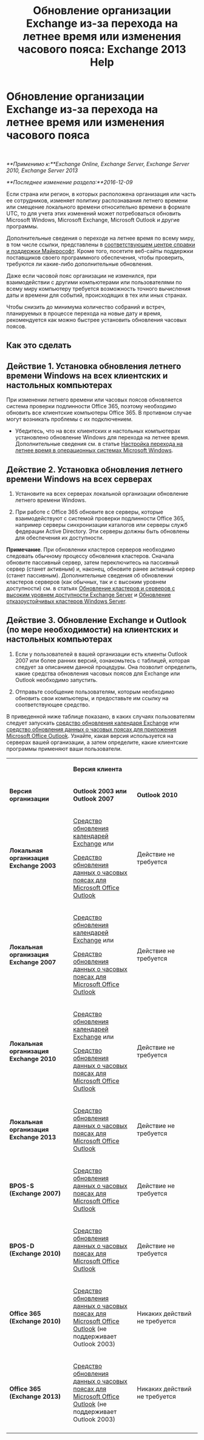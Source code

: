 ﻿---
title: 'Обновление организации Exchange из-за перехода на летнее время или изменения часового пояса: Exchange 2013 Help'
TOCTitle: Обновление организации Exchange из-за перехода на летнее время или изменения часового пояса
ms:assetid: 5b12615c-24cf-4f46-bf3c-2334dc734ef8
ms:mtpsurl: https://technet.microsoft.com/ru-ru/library/Hh530051(v=EXCHG.150)
ms:contentKeyID: 69933131
ms.date: 04/30/2018
mtps_version: v=EXCHG.150
ms.translationtype: HT
---

# Обновление организации Exchange из-за перехода на летнее время или изменения часового пояса

 

_**Применимо к:**Exchange Online, Exchange Server, Exchange Server 2010, Exchange Server 2013_

_**Последнее изменение раздела:**2016-12-09_

Если страна или регион, в которых расположена организация или часть ее сотрудников, изменяет политику распознавания летнего времени или смещение локального времени относительно времени в формате UTC, то для учета этих изменений может потребоваться обновить Microsoft Windows, Microsoft Exchange, Microsoft Outlook и другие программы.

Дополнительные сведения о переходе на летнее время по всему миру, в том числе ссылки, представлены в [соответствующем центре справки и поддержки Майкрософт](https://go.microsoft.com/fwlink/p/?linkid=99640). Кроме того, посетите веб-сайты поддержки поставщиков своего программного обеспечения, чтобы проверить, требуются ли какие-либо дополнительные обновления.

Даже если часовой пояс организации не изменился, при взаимодействии с другими компьютерами или пользователями по всему миру компьютеру требуется возможность точного вычисления даты и времени для событий, происходящих в тех или иных странах.

Чтобы снизить до минимума количество собраний и встреч, планируемых в процессе перехода на новые дату и время, рекомендуется как можно быстрее установить обновления часовых поясов.

## Как это сделать

## Действие 1. Установка обновления летнего времени Windows на всех клиентских и настольных компьютерах

При изменении летнего времени или часовых поясов обновляется система проверки подлинности Office 365, поэтому необходимо обновить все клиентские компьютеры Office 365. В противном случае могут возникать проблемы с их подключением.

  - Убедитесь, что на всех клиентских и настольных компьютерах установлено обновление Windows для перехода на летнее время. Дополнительные сведения см. в статье [Настройка перехода на летнее время в операционных системах Microsoft Windows](http://go.microsoft.com/fwlink/p/?linkid=3052%26kbid=914387).

## Действие 2. Установка обновления летнего времени Windows на всех серверах

1.  Установите на всех серверах локальной организации обновление летнего времени Windows.

2.  При работе с Office 365 обновите все серверы, которые взаимодействуют с системой проверки подлинности Office 365, например серверы синхронизации каталогов или серверы служб федерации Active Directory. Эти серверы должны быть обновлены для обеспечения их доступности.

**Примечание**. При обновлении кластеров серверов необходимо следовать обычному процессу обновления кластеров. Сначала обновите пассивный сервер, затем переключитесь на пассивный сервер (станет активным) и, наконец, обновите ранее активный сервер (станет пассивным). Дополнительные сведения об обновлении кластеров серверов (как обычных, так и с высоким уровнем доступности) см. в статьях [Обновление кластеров и серверов с высоким уровнем доступности Exchange Server](https://technet.microsoft.com/ru-ru/library/hh530052\(v=exchg.150\)) и [Обновление отказоустойчивых кластеров Windows Server](https://support.microsoft.com/ru-ru/kb/174799).

## Действие 3. Обновление Exchange и Outlook (по мере необходимости) на клиентских и настольных компьютерах

1.  Если у пользователей в вашей организации есть клиенты Outlook 2007 или более ранних версий, ознакомьтесь с таблицей, которая следует за описанием данной процедуры. Она позволит определить, какие средства обновления часовых поясов для Exchange или Outlook необходимо запустить.

2.  Отправьте сообщение пользователям, которым необходимо обновить свои компьютеры, и предоставьте им ссылку на соответствующее средство.

В приведенной ниже таблице показано, в каких случаях пользователям следует запускать [средство обновления календаря Exchange](http://go.microsoft.com/fwlink/p/?linkid=3052%26kbid=930879) или [средство обновления данных о часовых поясах для приложения Microsoft Office Outlook](http://go.microsoft.com/fwlink/p/?linkid=3052%26kbid=931667). Узнайте, какая версия используется на серверах вашей организации, а затем определите, какие клиентские программы применяют ваши пользователи.


<table>
<colgroup>
<col style="width: 33%" />
<col style="width: 33%" />
<col style="width: 33%" />
</colgroup>
<tbody>
<tr class="odd">
<td><p></p></td>
<td><p><strong>Версия клиента</strong></p></td>
<td></td>
</tr>
<tr class="even">
<td><p><strong>Версия организации</strong></p></td>
<td><p><strong>Outlook 2003 или Outlook 2007</strong></p></td>
<td><p><strong>Outlook 2010</strong></p></td>
</tr>
<tr class="odd">
<td><p><strong>Локальная организация Exchange 2003</strong></p></td>
<td><p><a href="http://go.microsoft.com/fwlink/p/?linkid=3052%26kbid=930879">Средство обновления календарей Exchange</a> или</p>
<p><a href="http://go.microsoft.com/fwlink/p/?linkid=3052%26kbid=931667">Средство обновления данных о часовых поясах для Microsoft Office Outlook</a></p></td>
<td><p>Действие не требуется</p></td>
</tr>
<tr class="even">
<td><p><strong>Локальная организация Exchange 2007</strong></p></td>
<td><p><a href="http://go.microsoft.com/fwlink/p/?linkid=3052%26kbid=930879">Средство обновления календарей Exchange</a> или</p>
<p><a href="http://go.microsoft.com/fwlink/p/?linkid=3052%26kbid=931667">Средство обновления данных о часовых поясах для Microsoft Office Outlook</a></p></td>
<td><p>Действие не требуется</p></td>
</tr>
<tr class="odd">
<td><p><strong>Локальная организация Exchange 2010</strong></p></td>
<td><p><a href="http://go.microsoft.com/fwlink/p/?linkid=3052%26kbid=930879">Средство обновления календарей Exchange</a> или</p>
<p><a href="http://go.microsoft.com/fwlink/p/?linkid=3052%26kbid=931667">Средство обновления данных о часовых поясах для Microsoft Office Outlook</a></p></td>
<td><p>Действие не требуется</p></td>
</tr>
<tr class="even">
<td><p><strong>Локальная организация Exchange 2013</strong></p></td>
<td><p><a href="http://go.microsoft.com/fwlink/p/?linkid=3052%26kbid=931667">Средство обновления данных о часовых поясах для Microsoft Office Outlook</a></p></td>
<td><p>Действие не требуется</p></td>
</tr>
<tr class="odd">
<td><p><strong>BPOS-S (Exchange 2007)</strong></p></td>
<td><p><a href="http://go.microsoft.com/fwlink/p/?linkid=3052%26kbid=931667">Средство обновления данных о часовых поясах для Microsoft Office Outlook</a></p></td>
<td><p>Действие не требуется</p></td>
</tr>
<tr class="even">
<td><p><strong>BPOS-D (Exchange 2010)</strong></p></td>
<td><p><a href="http://go.microsoft.com/fwlink/p/?linkid=3052%26kbid=931667">Средство обновления данных о часовых поясах для Microsoft Office Outlook</a></p></td>
<td><p>Действие не требуется</p></td>
</tr>
<tr class="odd">
<td><p><strong>Office 365 (Exchange 2010)</strong></p></td>
<td><p><a href="http://go.microsoft.com/fwlink/p/?linkid=3052%26kbid=931667">Средство обновления данных о часовых поясах для Microsoft Office Outlook</a> (не поддерживает Outlook 2003)</p></td>
<td><p>Никаких действий не требуется</p></td>
</tr>
<tr class="even">
<td><p><strong>Office 365 (Exchange 2013)</strong></p></td>
<td><p><a href="http://go.microsoft.com/fwlink/p/?linkid=3052%26kbid=931667">Средство обновления данных о часовых поясах для Microsoft Office Outlook</a> (не поддерживает Outlook 2003)</p></td>
<td><p>Никаких действий не требуется</p></td>
</tr>
<tr class="odd">
<td></td>
<td></td>
<td></td>
</tr>
</tbody>
</table>

